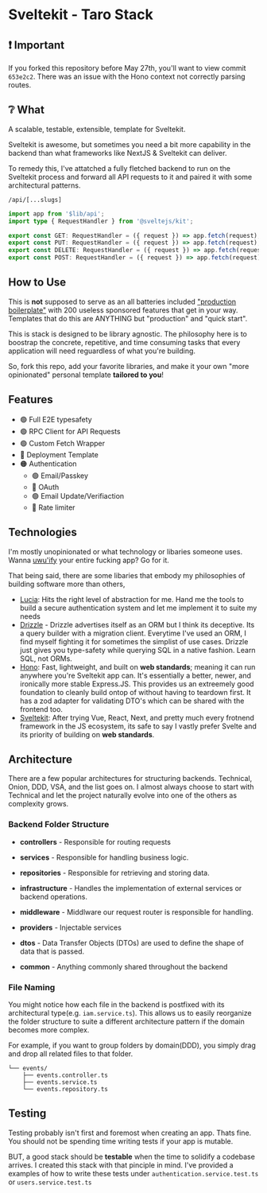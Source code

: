 # Sveltekit - Taro Stack

## ❗ Important

If you forked this repository before May 27th, you'll want to view commit `653e2c2`. There was an issue with the Hono context not correctly parsing routes.

## ❔ What

A scalable, testable, extensible, template for Sveltekit. 

Sveltekit is awesome, but sometimes you need a bit more capability in the backend than what frameworks like
NextJS & Sveltekit can deliver.

To remedy this, I've attatched a fully fletched backend to run on the Sveltekit process and forward all API requests to it and paired it with some architectural patterns.

`/api/[...slugs]`

```ts
import app from '$lib/api';
import type { RequestHandler } from '@sveltejs/kit';

export const GET: RequestHandler = ({ request }) => app.fetch(request);
export const PUT: RequestHandler = ({ request }) => app.fetch(request);
export const DELETE: RequestHandler = ({ request }) => app.fetch(request);
export const POST: RequestHandler = ({ request }) => app.fetch(request);
```

## How to Use

This is **not** supposed to serve as an all batteries included ["production boilerplate"](https://github.com/ixartz/Next-js-Boilerplate) with 200 useless sponsored features that get in your way. Templates that do this are ANYTHING but "production" and "quick start". 

This is stack is designed to be library agnostic. The philosophy here is to boostrap the concrete, repetitive, and time consuming tasks that every application will need reguardless of what you're building.

So, fork this repo, add your favorite libraries, and make it your own "more opinionated" personal template **tailored to you**! 

## Features

- 🟢 Full E2E typesafety
- 🟢 RPC Client for API Requests
- 🟢 Custom Fetch Wrapper
- 🔴 Deployment Template
- 🟠 Authentication
  - 🟢 Email/Passkey
  - 🔴 OAuth
  - 🟢 Email Update/Verifiaction
  - 🔴 Rate limiter 

## Technologies

I'm mostly unopinionated or what technology or libaries someone uses. Wanna [uwu'ify](https://www.npmjs.com/package/owoifyx) your entire fucking app? Go for it.

That being said, there are some libaries that embody my philosophies of building software more than others,

- [Lucia](https://lucia-auth.com): Hits the right level of abstraction for me. Hand me the tools to build a secure authentication system and let me implement it to suite my needs
- [Drizzle](https://orm.drizzle.team/) - Drizzle advertises itself as an ORM but I think its deceptive. Its a query builder with a migration client. Everytime I've used an ORM, I find myself fighting it for sometimes the simplist of use cases. Drizzle just gives you type-safety while querying SQL in a native fashion. Learn SQL, not ORMs.
- [Hono](https://hono.dev/): Fast, lightweight, and built on **web standards**; meaning it can run anywhere you're Sveltekit app can. It's essentially a better, newer, and ironically more stable Express.JS. This provides us an extreemely good foundation to cleanly build ontop of without having to teardown first. It has a zod adapter for validating DTO's which can be shared with the frontend too.
- [Sveltekit](https://kit.svelte.dev/): After trying Vue, React, Next, and pretty much every frotnend framework in the JS ecosystem, its safe to say I vastly prefer Svelte and its priority of building on **web standards**.

## Architecture

There are a few popular architectures for structuring backends. Technical, Onion, DDD, VSA, and the list goes on. I almost always choose
to start with Technical and let the project naturally evolve into one of the others as complexity grows.

### Backend Folder Structure

- **controllers** - Responsible for routing requests

- **services** - Responsible for handling business logic.

- **repositories** - Responsible for retrieving and
  storing data.

- **infrastructure** - Handles the implementation of external services or backend operations.

- **middleware** - Middlware our request router is responsible for handling.

- **providers** - Injectable services

- **dtos** - Data Transfer Objects (DTOs) are used to define the shape of data that is passed.

- **common** - Anything commonly shared throughout the backend

### File Naming

You might notice how each file in the backend is postfixed with its architectural type(e.g. `iam.service.ts`). This allows
us to easily reorganize the folder structure to suite a different architecture pattern if the domain becomes more complex.

For example, if you want to group folders by domain(DDD), you simply drag and drop all related files to that folder.

```
└── events/
    ├── events.controller.ts
    ├── events.service.ts
    └── events.repository.ts
```

## Testing

Testing probably isn't first and foremost when creating an app. Thats fine. You should not be spending time writing tests if your app is mutable.

BUT, a good stack should be **testable** when the time to solidify a codebase arrives. I created this stack with that pinciple in mind. I've provided a examples of how to write these tests under `authentication.service.test.ts` or `users.service.test.ts`
